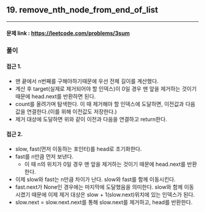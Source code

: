 ## 19. remove_nth_node_from_end_of_list

---

#### 문제 link : https://leetcode.com/problems/3sum
### 풀이

#### 접근 1. 
- 맨 끝에서 n번째를 구해야하기때문에 우선 전체 길이를 계산했다.
- 계산 후 target(실제로 제거되어야 할 인덱스)이 0일 경우 맨 앞을 제거하는 것이기 때문에 head.next를 반환하면 된다.
- count를 올려가며 탐색한다. 이 때 제거해야 할 인덱스에 도달하면, 이전값과 다음값을 연결한다.(이를 위해 이전값도 저장한다.)
- 제거 대상에 도달하면 위와 같이 이전과 다음을 연결하고 return한다.

#### 접근 2.
- slow, fast(먼저 이동하는 포인터)를 head로 초기화한다.
- fast를 n만큼 먼저 보낸다.
  - 이 때 n의 위치가 0일 경우 맨 앞을 제거하는 것이기 때문에 head.next를 반환한다.
- 이제 slow와 fast는 n만큼 차이가 난다. slow와 fast를 함께 이동시킨다.
- fast.next가 None인 경우에는 마지막에 도달했음을 의미한다. slow와 함께 이동시켰기 때문에 이제 제거 대상은 slow + 1(slow.next)위치에 있는 인덱스가 된다.
- slow.next = slow.next.next를 통해 slow.next를 제거하고, head를 반환한다.






